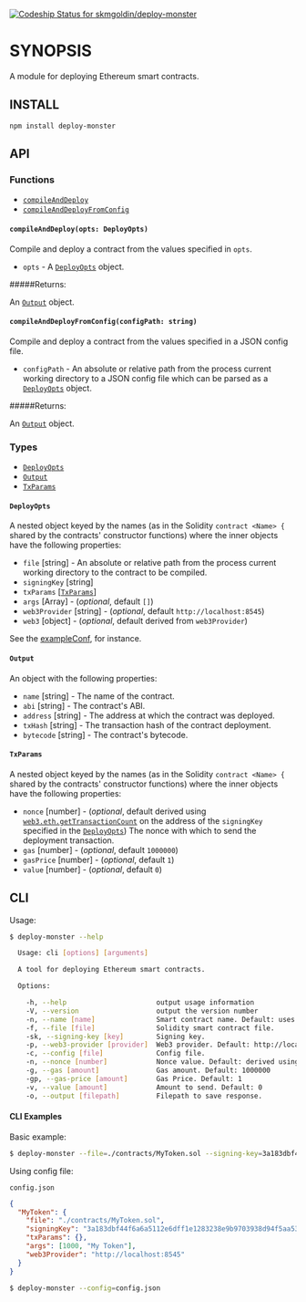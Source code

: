 [ ![Codeship Status for skmgoldin/deploy-monster](https://app.codeship.com/projects/fda3aca0-aaa0-0134-e233-6aed319023da/status?branch=master)](https://app.codeship.com/projects/191974)
# SYNOPSIS

A module for deploying Ethereum smart contracts.

## INSTALL
`npm install deploy-monster`

## API

### Functions

- [`compileAndDeploy`](#compileAndDeploy)
- [`compileAndDeployFromConfig`](#compileAndDeployFromConfig)

#### `compileAndDeploy(opts: DeployOpts)`
Compile and deploy a contract from the values specified in `opts`.

- `opts` - A [`DeployOpts`](#DeployOpts) object.

#####Returns:

An [`Output`](#Output) object.

#### `compileAndDeployFromConfig(configPath: string)`
Compile and deploy a contract from the values specified in a JSON config file.

- `configPath` - An absolute or relative path from the process current working directory to a JSON config file which can be parsed as a [`DeployOpts`](#DeployOpts) object.

#####Returns:

An [`Output`](#Output) object.

### Types

- [`DeployOpts`](#DeployOpts)
- [`Output`](#Output)
- [`TxParams`](#TxParams)

#### `DeployOpts`

A nested object keyed by the names (as in the Solidity `contract <Name> {` shared by the contracts' constructor functions) where the inner objects have the following properties:

- `file` [string] - An absolute or relative path from the process current working directory to the contract to be compiled.
- `signingKey` [string]
- `txParams` [[`TxParams`](#TxParams)]
- `args` [Array] - (*optional*, default `[]`)
- `web3Provider` [string] - (*optional*, default `http://localhost:8545`)
- `web3` [object] - (*optional*, default derived from `web3Provider`)

See the [exampleConf](https://github.com/skmgoldin/deploy-monster/blob/master/exampleConf.json), for instance.

#### `Output`

An object with the following properties:

- `name` [string] - The name of the contract.
- `abi` [string] - The contract's ABI.
- `address` [string] - The address at which the contract was deployed.
- `txHash` [string] - The transaction hash of the contract deployment.
- `bytecode` [string] - The contract's bytecode.

#### `TxParams`

A nested object keyed by the names (as in the Solidity `contract <Name> {` shared by the contracts' constructor functions) where the inner objects have the following properties:

- `nonce` [number] - (*optional*, default derived using [`web3.eth.getTransactionCount`](#https://github.com/ethereum/wiki/wiki/JavaScript-API#web3ethgettransactioncount) on the address of the `signingKey` specified in the [`DeployOpts`](#DeployOpts)) The nonce with which to send the deployment transaction.
- `gas` [number] - (*optional*, default `1000000`)
- `gasPrice` [number] - (*optional*, default `1`)
- `value` [number] - (*optional*, default `0`)

## CLI

Usage:

```bash
$ deploy-monster --help

  Usage: cli [options] [arguments]

  A tool for deploying Ethereum smart contracts.

  Options:

    -h, --help                      output usage information
    -V, --version                   output the version number
    -n, --name [name]               Smart contract name. Default: uses filename if not passed.
    -f, --file [file]               Solidity smart contract file.
    -sk, --signing-key [key]        Signing key.
    -p, --web3-provider [provider]  Web3 provider. Default: http://localhost:8545
    -c, --config [file]             Config file.
    -n, --nonce [number]            Nonce value. Default: derived using web3.eth.getTransactionCount
    -g, --gas [amount]              Gas amount. Default: 1000000
    -gp, --gas-price [amount]       Gas Price. Default: 1
    -v, --value [amount]            Amount to send. Default: 0
    -o, --output [filepath]         Filepath to save response.
```

#### CLI Examples

Basic example:

```bash
$ deploy-monster --file=./contracts/MyToken.sol --signing-key=3a183dbf44f6a6a5112e6dff1e1283238e9b9703938d94f5aa53cf8581ab2c26 --web3-provider="http://localhost:8545" --output=./output.json
```

Using config file:

`config.json`

```json
{
  "MyToken": {
    "file": "./contracts/MyToken.sol",
    "signingKey": "3a183dbf44f6a6a5112e6dff1e1283238e9b9703938d94f5aa53cf8581ab2c26",
    "txParams": {},
    "args": [1000, "My Token"],
    "web3Provider": "http://localhost:8545"
  }
}
```

```bash
$ deploy-monster --config=config.json
```

